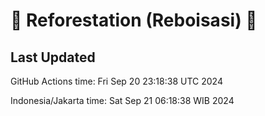 
# 🌳 Reforestation (Reboisasi) 🌲

## Last Updated

GitHub Actions time: Fri Sep 20 23:18:38 UTC 2024

Indonesia/Jakarta time: Sat Sep 21 06:18:38 WIB 2024
